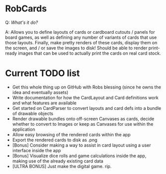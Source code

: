 # RobCards

Q: *What's it do?*

A: Allows you to define layouts of cards or cardboard cutouts / panels for board games, as well as defining any number of variants of cards that use those layouts. Finally, make pretty renders of these cards, display them on the screen, and / or save the images to disk! Should be able to render print-ready images that can be used to actually print the cards on real card stock.



# Current TODO list

* Get this whole thing up on GitHub with Robs blessing (since he owns the idea and eventually assets)
* Write documentation for how the CardLayout and Card definitions work and what features are available
* Get started on CardParser to convert layouts and card defs into a bundle of drawable objects
* Render drawable bundles onto off-screen Canvases as cards, decide whether to convert to Images or keep as Canvases for use within the application
* Allow easy browsing of the rendered cards within the app
* Export the rendered cards to disk as .png
* [Bonus] Consider making a way to assist in card layout using a user interface inside the app
* [Bonus] Visualize dice rolls and game calculations inside the app, making use of the already existing card data
* [ULTRA BONUS] Just make the digital game. rip.